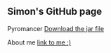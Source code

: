 ## Simon's GitHub page

Pyromancer
[Download the jar file](https://github.com/simo215d/JanuaryGame_JarFile/raw/master/Pyromancer.jar)


About me
[link to me :)](aboutindex.md)
